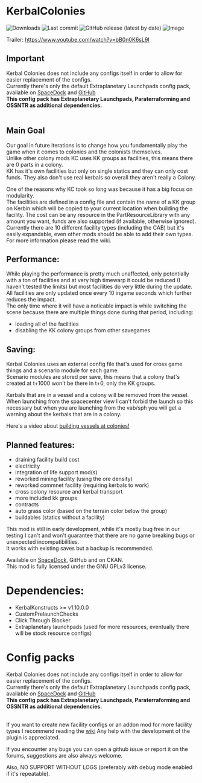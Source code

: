 # KerbalColonies
![Downloads](https://img.shields.io/badge/dynamic/json?url=https%3A%2F%2Fraw.githubusercontent.com%2FKSP-CKAN%2FCKAN-meta%2Frefs%2Fheads%2Fmaster%2Fdownload_counts.json&query=KerbalColonies&label=Downloads)
![Last commit](https://img.shields.io/github/last-commit/AMPW-german/KerbalColonies/master.svg)
![GitHub release (latest by date)](https://img.shields.io/github/v/release/AMPW-german/KerbalColonies)
![Image](https://i.imgur.com/twFy677.jpeg)

Trailer:
https://www.youtube.com/watch?v=bB0n0K6sL9I

## Important
Kerbal Colonies does not include any configs itself in order to allow for easier replacement of the configs.<br>
Currently there's only the default Extraplanetary Launchpads config pack, available on [SpaceDock](https://spacedock.info/mod/3899/KerbalColonies-ExtraplanetaryLaunchpadsConfig) and [GitHub](https://github.com/AMPW-german/KerbalColonies-ExtraplanetaryLaunchpadsConfig/releases/latest)<br>
**This config pack has Extraplanetary Launchpads, Paraterraforming and OSSNTR as additional dependencies.**
<br><br>

## Main Goal
Our goal in future iterations is to change how you fundamentally play the game when it comes to colonies and the colonists themselves.<br>
Unlike other colony mods KC uses KK groups as facilities, this means there are 0 parts in a colony.<br>
KK has it's own facilities but only on single statics and they can only cost funds. They also don't use real kerbals so overall they aren't really a Colony.

One of the reasons why KC took so long was because it has a big focus on modularity.<br>
The facilities are defined in a config file and contain the name of a KK group on Kerbin which will be copied to your current location when building the facility. The cost can be any resource in the PartResourceLibrary with any amount you want, funds are also supported (if available, otherwise ignored).<br>
Currently there are 10 different facility types (including the CAB) but it's easily expandable, even other mods should be able to add their own types.<br>
For more information please read the wiki.

## Performance:
While playing the performance is pretty much unaffected, only potentially with a ton of facilities and at very high timewarp it could be reduced (I haven't tested the limits) but most facilities do very little during the update.<br>
All facilities are only updated once every 10 ingame seconds which further reduces the impact.<br>
The only time where it will have a noticable impact is while switching the scene because there are multiple things done during that period, including:
* loading all of the facilities
* disabling the KK colony groups from other savegames

## Saving:
Kerbal Colonies uses an external config file that's used for cross game things and a scenario module for each game.<br>
Scenario modules are stored per save, this means that a colony that's created at t+1000 won't be there in t+0, only the KK groups.


Kerbals that are in a vessel and a colony will be removed from the vessel.<br>
When launching from the spacecenter view I can't forbid the launch so this necessary but when you are launching from the vab/sph you will get a warning about the kerbals that are in a colony.

Here's a video about [building vessels at colonies!](https://youtu.be/6lne_vgd7j8)

## Planned features:
* draining facility build cost
* electricity
* integration of life support mod(s)
* reworked mining facility (using the ore density)
* reworked commnet facility (requiring kerbals to work)
* cross colony resource and kerbal transport
* more included kk groups
* contracts
* auto grass color (based on the terrain color below the group)
* buildables (statics without a facility)


This mod is still in early development, while it's mostly bug free in our testing I can't and won't guarantee that there are no game breaking bugs or unexpected incompatibilities.<br>
It works with existing saves but a backup is recommended.

Available on [SpaceDock](https://spacedock.info/mod/3896/Kerbal%20Colonies), GitHub and on CKAN.<br>
This mod is fully licensed under the GNU GPLv3 license.

# Dependencies:
* KerbalKonstructs >= v1.10.0.0
* CustomPrelaunchChecks
* Click Through Blocker
* Extraplanetary launchpads (used for more resources, eventually there will be stock resource configs)

# Config packs
Kerbal Colonies does not include any configs itself in order to allow for easier replacement of the configs.<br>
Currently there's only the default Extraplanetary Launchpads config pack, available on [SpaceDock](https://spacedock.info/mod/3899/KerbalColonies-ExtraplanetaryLaunchpadsConfig) and [GitHub](https://github.com/AMPW-german/KerbalColonies-ExtraplanetaryLaunchpadsConfig/releases/latest)<br>
**This config pack has Extraplanetary Launchpads, Paraterraforming and OSSNTR as additional dependencies.**
<br><br>

If you want to create new facility configs or an addon mod for more facility types I recommend reading the [wiki](https://github.com/AMPW-german/KerbalColonies/wiki)
Any help with the development of the plugin is appreciated.

If you encounter any bugs you can open a github issue or report it on the forums, suggestions are also always welcome.

Also, NO SUPPORT WITHOUT LOGS (preferably with debug mode enabled if it's repeatable).

